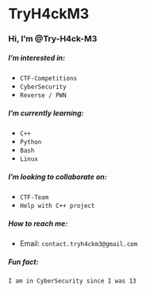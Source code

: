 # TryH4ckM3
### Hi, I’m @Try-H4ck-M3
##### I’m interested in:
- `CTF-Competitions`
- `CyberSecurity`
- `Reverse / PWN`
##### I’m currently learning:
- `C++`
- `Python`
- `Bash`
- `Linux`
##### I’m looking to collaborate on:
- `CTF-Team`
- `Help with C++ project`
##### How to reach me:
- Email: `contact.tryh4ckm3@gmail.com`
##### Fun fact:
`I am in CyberSecurity since I was 13`

<!---
Try-H4ck-M3/Try-H4ck-M3 is a ✨ special ✨ repository because its `README.md` (this file) appears on your GitHub profile.
You can click the Preview link to take a look at your changes.
--->
